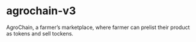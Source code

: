 # agrochain-v3

 AgroChain, a farmer’s marketplace, where farmer can prelist their product as tokens and sell tockens.
